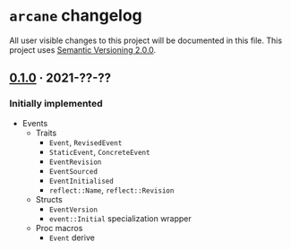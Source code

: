 `arcane` changelog
===================

All user visible changes to this project will be documented in this file. This project uses [Semantic Versioning 2.0.0].




## [0.1.0] · 2021-??-??
[0.1.0]: /../../tree/v0.1.0

### Initially implemented

- Events
  - Traits
    - `Event`, `RevisedEvent`
    - `StaticEvent`, `ConcreteEvent`
    - `EventRevision`
    - `EventSourced`
    - `EventInitialised`
    - `reflect::Name`, `reflect::Revision`
  - Structs
    - `EventVersion`
    - `event::Initial` specialization wrapper
  - Proc macros
    - `Event` derive




[Semantic Versioning 2.0.0]: https://semver.org
